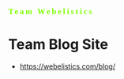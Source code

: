 <h3 style="color:chartreuse;font-family:fantasy;letter-spacing:0.2em;">Team  Webelistics</h3>

# Team Blog Site

-   https://webelistics.com/blog/
